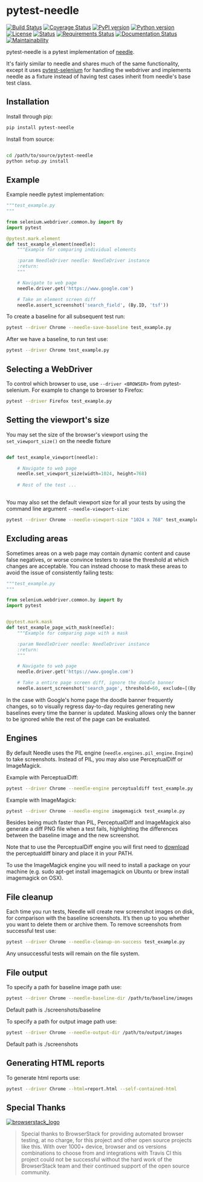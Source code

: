 pytest-needle
=============
[![Build Status](https://travis-ci.org/jlane9/pytest-needle.svg?branch=master)](https://travis-ci.org/jlane9/pytest-needle)
[![Coverage Status](https://coveralls.io/repos/github/jlane9/pytest-needle/badge.svg?branch=master)](https://coveralls.io/github/jlane9/pytest-needle?branch=master)
[![PyPI version](https://badge.fury.io/py/pytest-needle.svg)](https://badge.fury.io/py/pytest-needle)
[![Python version](https://img.shields.io/pypi/pyversions/pytest-needle.svg)](https://pypi.python.org/pypi/pytest-needle)
[![License](https://img.shields.io/pypi/l/pytest-needle.svg)](https://pypi.python.org/pypi/pytest-needle)
[![Status](https://img.shields.io/pypi/status/pytest-needle.svg)](https://pypi.python.org/pypi/pytest-needle)
[![Requirements Status](https://requires.io/github/jlane9/pytest-needle/requirements.svg?branch=master)](https://requires.io/github/jlane9/pytest-needle/requirements/?branch=master)
[![Documentation Status](https://readthedocs.org/projects/pytest-needle/badge/?version=latest)](http://pytest-needle.readthedocs.io/en/latest/?badge=latest)
[![Maintainability](https://api.codeclimate.com/v1/badges/a15071d58f78ebe3e6c0/maintainability)](https://codeclimate.com/github/jlane9/pytest-needle/maintainability)

pytest-needle is a pytest implementation of [needle](https://github.com/python-needle/needle).

It's fairly similar to needle and shares much of the same functionality, 
except it uses [pytest-selenium](https://github.com/pytest-dev/pytest-selenium) for handling the webdriver 
and implements needle as a fixture instead of having test cases inherit from needle's base test class.


Installation
------------

Install through pip:

```bash
pip install pytest-needle
```


Install from source:

```bash

cd /path/to/source/pytest-needle
python setup.py install 
```

Example
-------

Example needle pytest implementation:

```python
"""test_example.py
"""

from selenium.webdriver.common.by import By
import pytest

@pytest.mark.element
def test_example_element(needle):
    """Example for comparing individual elements

    :param NeedleDriver needle: NeedleDriver instance
    :return:
    """

    # Navigate to web page
    needle.driver.get('https://www.google.com')

    # Take an element screen diff
    needle.assert_screenshot('search_field', (By.ID, 'tsf'))

```

To create a baseline for all subsequent test run:

```bash
pytest --driver Chrome --needle-save-baseline test_example.py
```

After we have a baseline, to run test use:

```bash
pytest --driver Chrome test_example.py
```

Selecting a WebDriver
---------------------

To control which browser to use, use `--driver <BROWSER>` from pytest-selenium. For example to change to browser to Firefox:

```bash
pytest --driver Firefox test_example.py
```

Setting the viewport's size
---------------------------

You may set the size of the browser's viewport using the `set_viewport_size()` on the needle fixture

```python

def test_example_viewport(needle):

    # Navigate to web page
    needle.set_viewport_size(width=1024, height=768)
    
    # Rest of the test ...
    
```

You may also set the default viewport size for all your tests by using the command line argument `--needle-viewport-size`:

```bash
pytest --driver Chrome --needle-viewport-size "1024 x 768" test_example.py
```

Excluding areas
---------------

Sometimes areas on a web page may contain dynamic content and cause false negatives, or worse convince testers to raise 
the threshold at which changes are acceptable. You can instead choose to mask these areas to avoid the issue of consistently
failing tests:

```python
"""test_example.py
"""

from selenium.webdriver.common.by import By
import pytest


@pytest.mark.mask
def test_example_page_with_mask(needle):
    """Example for comparing page with a mask

    :param NeedleDriver needle: NeedleDriver instance
    :return:
    """

    # Navigate to web page
    needle.driver.get('https://www.google.com')

    # Take a entire page screen diff, ignore the doodle banner
    needle.assert_screenshot('search_page', threshold=60, exclude=[(By.ID, 'hplogo'), (By.ID, 'prm')])
```

In the case with Google's home page the doodle banner frequently changes, so to visually regress day-to-day requires 
generating new baselines every time the banner is updated. Masking allows only the banner to be ignored while the rest 
of the page can be evaluated.


Engines
-------

By default Needle uses the PIL engine (`needle.engines.pil_engine.Engine`) to take screenshots. Instead of PIL, you may also use PerceptualDiff or ImageMagick.


Example with PerceptualDiff:

```bash
pytest --driver Chrome --needle-engine perceptualdiff test_example.py
```
 
Example with ImageMagick:
 
```bash
pytest --driver Chrome --needle-engine imagemagick test_example.py
```
 
Besides being much faster than PIL, PerceptualDiff and ImageMagick also generate a diff PNG file when a test fails, highlighting the differences between the baseline image and the new screenshot.

Note that to use the PerceptualDiff engine you will first need to [download](http://pdiff.sourceforge.net/) the perceptualdiff binary and place it in your PATH.

To use the ImageMagick engine you will need to install a package on your machine (e.g. sudo apt-get install imagemagick on Ubuntu or brew install imagemagick on OSX).


File cleanup
------------

Each time you run tests, Needle will create new screenshot images on disk, for comparison with the baseline screenshots. 
It’s then up to you whether you want to delete them or archive them. To remove screenshots from successful test use:

```bash
pytest --driver Chrome --needle-cleanup-on-success test_example.py
```

Any unsuccessful tests will remain on the file system.


File output
-----------

To specify a path for baseline image path use:

```bash
pytest --driver Chrome --needle-baseline-dir /path/to/baseline/images
```

Default path is ./screenshots/baseline

To specify a path for output image path use:

```bash
pytest --driver Chrome --needle-output-dir /path/to/output/images
```

Default path is ./screenshots


Generating HTML reports
-----------------------

To generate html reports use:

```bash
pytest --driver Chrome --html=report.html --self-contained-html
```

Special Thanks
--------------

[![browserstack_logo](http://svgshare.com/i/3ZQ.svg)](https://www.browserstack.com)

> Special thanks to BrowserStack for providing automated browser testing, at no charge, for this project and other open source projects like this. With over 1000+ device, browser and os versions combinations to choose from and integrations with Travis CI this project could not be successful without the hard work of the BrowserStack team and their continued support of the open source community.
